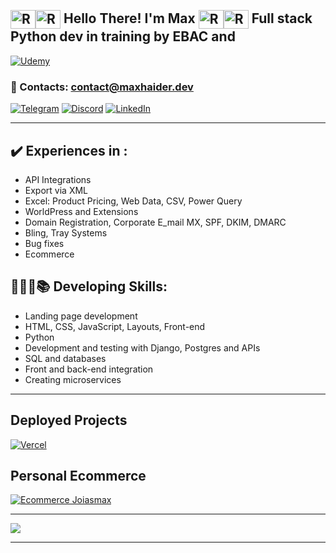 <div style="display: inline_block"><br>

## <img align="center" alt="Rafa-Js" height="30" width="40" src="https://emojis.slackmojis.com/emojis/images/1645030248/53068/obi_wan.png?1645030248"><img align="center" alt="Rafa-Js" height="30" width="40" src="https://emojis.slackmojis.com/emojis/images/1643514347/3217/bluelightsaber.png?1643514347"> Hello There! I'm Max <img align="center" alt="Rafa-Js" height="30" width="40" src="https://emojis.slackmojis.com/emojis/images/1643514354/3290/evillightsaber.png?1643514354"><img align="center" alt="Rafa-Js" height="30" width="40" src="https://emojis.slackmojis.com/emojis/images/1643514056/131/darth_vader.png?1643514056"> Full stack Python dev in training by EBAC and 
[![Udemy](https://img.shields.io/badge/Udemy-EC5252?style=for-the-badge&logo=Udemy&logoColor=purple)](https://www.udemy.com/)

</div>

### 📧 Contacts: contact@maxhaider.dev 
[![Telegram](https://img.shields.io/badge/Telegram-2CA5E0?style=for-the-badge&logo=telegram&logoColor=white)](https://t.me/maxhdev)
[![Discord](https://img.shields.io/badge/Discord-7289DA?style=for-the-badge&logo=discord&logoColor=white)](https://discord.gg/SJ9sKTmMjR)
[![LinkedIn](https://img.shields.io/badge/LinkedIn-0077B5?style=for-the-badge&logo=linkedin&logoColor=white)](https://www.linkedin.com/in/maxhaider/?locale=en_US)
<hr>

## ✔️ Experiences in : 
- API Integrations
- Export via XML
- Excel: Product Pricing, Web Data, CSV, Power Query
- WorldPress and Extensions
- Domain Registration, Corporate E_mail MX, SPF, DKIM, DMARC
- Bling, Tray Systems
- Bug fixes
- Ecommerce 

## 👩🏽‍💻📚 Developing Skills:
- Landing page development
- HTML, CSS, JavaScript, Layouts, Front-end
- Python
- Development and testing with Django, Postgres and APIs
- SQL and databases
- Front and back-end integration
- Creating microservices

<hr>

## Deployed Projects

[![Vercel](https://img.shields.io/badge/Vercel-000000?style=for-the-badge&logo=vercel&logoColor=white)](https://vercel.com/maxh33)

## Personal Ecommerce

[![Ecommerce Joiasmax](https://img.shields.io/badge/website-000000?style=for-the-badge&logo=About.me&logoColor=white)](https://www.joiasmax.com.br/)

<hr>

<a href="https://github-readme-stats.vercel.app/api?username=maxh33&count_private=true&show_icons=true&theme=apprentice">
<img align="center" src="https://github-readme-stats.vercel.app/api?username=maxh33&count_private=true&show_icons=true&theme=apprentice"/>
</a>
<hr>